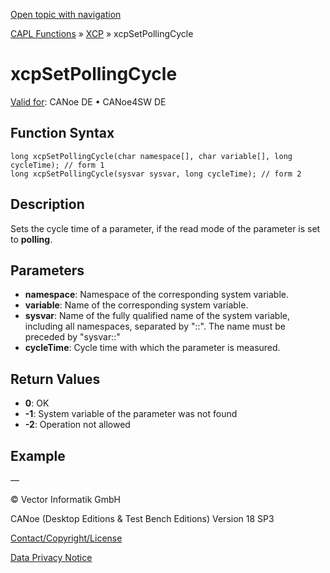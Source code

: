 [Open topic with navigation](../../../../../CANoeDEFamily.htm#Topics/CAPLFunctions/XCP/Functions/CAPLfunctionXCPSetPollingCycle.md)

[CAPL Functions](../../CAPLfunctions.md) » [XCP](../CAPLfunctionsXCPOverview.md) » xcpSetPollingCycle

# xcpSetPollingCycle

[Valid for](../../../Shared/FeatureAvailability.md):  CANoe DE • CANoe4SW DE

## Function Syntax

```plaintext
long xcpSetPollingCycle(char namespace[], char variable[], long cycleTime); // form 1
long xcpSetPollingCycle(sysvar sysvar, long cycleTime); // form 2
```

## Description

Sets the cycle time of a parameter, if the read mode of the parameter is set to **polling**.

## Parameters

- **namespace**: Namespace of the corresponding system variable.
- **variable**: Name of the corresponding system variable.
- **sysvar**: Name of the fully qualified name of the system variable, including all namespaces, separated by "::". The name must be preceded by "sysvar::"
- **cycleTime**: Cycle time with which the parameter is measured.

## Return Values

- **0**: OK
- **-1**: System variable of the parameter was not found
- **-2**: Operation not allowed

## Example

—

© Vector Informatik GmbH

CANoe (Desktop Editions & Test Bench Editions) Version 18 SP3

[Contact/Copyright/License](../../../Shared/ContactCopyrightLicense.md)

[Data Privacy Notice](https://www.vector.com/int/en/company/get-info/privacy-policy/)